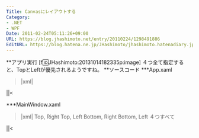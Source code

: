 ```yaml
---
Title: Canvasにレイアウトする
Category:
- .NET
- WPF
Date: 2011-02-24T05:11:26+09:00
URL: https://blog.jhashimoto.net/entry/20110224/1298491886
EditURL: https://blog.hatena.ne.jp/JHashimoto/jhashimoto.hatenadiary.jp/atom/entry/12921228815717258091
---
```


**アプリ実行
[f:id:JHashimoto:20131014182335p:image]
４つ全て指定すると、TopとLeftが優先されるようですね。
**ソースコード
***App.xaml
>|xml|
<Application x:Class="HelloWorld.App"
             xmlns="http://schemas.microsoft.com/winfx/2006/xaml/presentation"
             xmlns:x="http://schemas.microsoft.com/winfx/2006/xaml"
             StartupUri="MainWindow.xaml">
</Application>
||<

***MainWindow.xaml
>|xml|
<Window x:Class="WpfApplication4.MainWindow"
        xmlns="http://schemas.microsoft.com/winfx/2006/xaml/presentation"
        xmlns:x="http://schemas.microsoft.com/winfx/2006/xaml"
        Title="MainWindow" Height="350" Width="525">
    <Canvas Width="200" Height="100" Background="Aqua">
        <TextBlock Canvas.Right="2" Canvas.Top="2">Top, Right</TextBlock>
        <TextBlock Canvas.Left="2" Canvas.Top="2">Top, Left</TextBlock>
        <TextBlock Canvas.Right="2" Canvas.Bottom="2">Bottom, Right</TextBlock>
        <TextBlock Canvas.Left="2" Canvas.Bottom="2">Bottom, Left</TextBlock>
        <TextBlock Canvas.Left="20" Canvas.Bottom="20" Canvas.Right="20" Canvas.Top="20">４つすべて</TextBlock>
    </Canvas>
</Window>
||<
